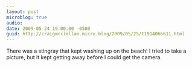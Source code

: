 ```yaml
---
layout: post
microblog: true
audio: 
date: 2009-05-24 19:00:00 -0500
guid: http://craigmcclellan.micro.blog/2009/05/25/t1914066611.html
---
```

There was a stingray that kept washing up on the beach!  I tried to take a picture, but it kept getting away before I could get the camera.
